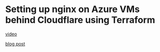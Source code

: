 # Setting up nginx on Azure VMs behind Cloudflare using Terraform

[video](https://www.youtube.com/watch?v=RzV5Q5ZWUoI)

[blog post](https://devstarops.com/blog/blogs/dev/2022/8/setting-up-nginx-on-azure-vms-behind-cloudflare-using-terraform)

